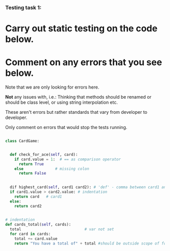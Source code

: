 ### Testing task 1:

# Carry out static testing on the code below.
# Comment on any errors that you see below.

Note that we are only looking for errors here.

**Not** any issues with, i.e.: 
Thinking that methods should be renamed or should be class level, or using string interpolation etc. 

These aren't errors but rather standards that vary from developer to developer. 

Only comment on errors that would stop the tests running.

```python

class CardGame:


  def check_for_ace(self, card):
    if card.value = 1:  # == as comparison operator
      return True
    else              # missing colon
      return False
   

  dif highest_card(self, card1 card2): # 'def' - comma between card1 and card2
  if card1.value > card2.value: # indentation
    return card   # card1
  else:
    return card2
  

# indentation
def cards_total(self, cards):       
  total                            # var not set
  for card in cards:
    total += card.value
    return "You have a total of" + total #should be outside scope of for loop
  
```
